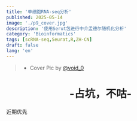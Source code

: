 ```yaml
---
title: '单细胞RNA-seq分析'
published: 2025-05-14
image: './p9_cover.jpg'
description: '使用Serut包进行中介孟德尔随机化分析'
category: 'Bioinformatics'
tags: [scRNA-seq,Seurat,R,ZH-CN]
draft: false 
lang: 'en'
---
```

> - Cover Pic by [@void_0](https://www.pixiv.net/artworks/128293940)

<center><h1>-占坑，不咕-</h1></center>
近期优先

